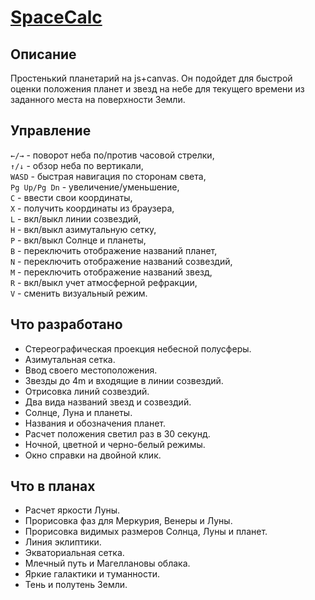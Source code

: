 # [SpaceCalc](https://gitard.github.io/SpaceCalc/SpaceCalc.html)

## Описание

Простенький планетарий на js+canvas. Он подойдет для быстрой оценки положения планет и звезд на небе для текущего времени из заданного места на поверхности Земли.

## Управление

`←/→` - поворот неба по/против часовой стрелки,  
`↑/↓` - обзор неба по вертикали,  
`WASD` - быстрая навигация по сторонам света,  
`Pg Up/Pg Dn` - увеличение/уменьшение,  
`C` - ввести свои координаты,  
`X` - получить координаты из браузера,  
`L` - вкл/выкл линии созвездий,  
`H` - вкл/выкл азимутальную сетку,  
`P` - вкл/выкл Солнце и планеты,  
`B` - переключить отображение названий планет,  
`N` - переключить отображение названий созвездий,  
`M` - переключить отображение названий звезд,  
`R` - вкл/выкл учет атмосферной рефракции,  
`V` - сменить визуальный режим.

## Что разработано

* Стереографическая проекция небесной полусферы.
* Азимутальная сетка.
* Ввод своего местоположения.
* Звезды до 4m и входящие в линии созвездий.
* Отрисовка линий созвездий.
* Два вида названий звезд и созвездий.
* Солнце, Луна и планеты.
* Названия и обозначения планет.
* Расчет положения светил раз в 30 секунд.
* Ночной, цветной и черно-белый режимы.
* Окно справки на двойной клик.

## Что в планах

* Расчет яркости Луны.
* Прорисовка фаз для Меркурия, Венеры и Луны.
* Прорисовка видимых размеров Солнца, Луны и планет.
* Линия эклиптики.
* Экваториальная сетка.
* Млечный путь и Магеллановы облака.
* Яркие галактики и туманности.
* Тень и полутень Земли.